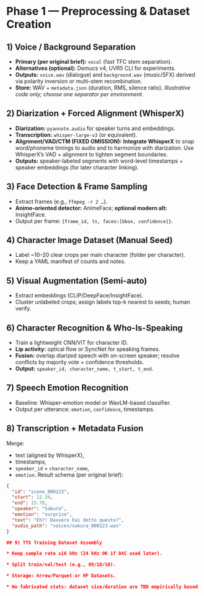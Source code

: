 # Phase 1 — Preprocessing & Dataset Creation

## 1) Voice / Background Separation

* **Primary (per original brief):** `vocal` (fast TFC stem separation).
* **Alternatives (optional):** Demucs v4, UVR5 CLI for experiments.
* **Outputs:** `voice.wav` (dialogue) and `background.wav` (music/SFX) derived via polarity inversion or multi-stem recombination.
* **Store:** WAV + `metadata.json` (duration, RMS, silence ratio).
  *Illustrative code only; choose one separator per environment.*

## 2) Diarization + Forced Alignment (WhisperX)

* **Diarization:** `pyannote.audio` for speaker turns and embeddings.
* **Transcription:** `whisper-large-v3` (or equivalent).
* **Alignment/VAD/CTM (FIXED OMISSION):** **Integrate WhisperX** to snap word/phoneme timings to audio and to harmonize with diarization. Use WhisperX’s VAD + alignment to tighten segment boundaries.
* **Outputs:** speaker-labeled segments with word-level timestamps + speaker embeddings (for later character linking).

## 3) Face Detection & Frame Sampling

* Extract frames (e.g., `ffmpeg -r 2 …`).
* **Anime-oriented detector:** AnimeFace; **optional modern alt:** InsightFace.
* Output per frame: `{frame_id, ts, faces:[bbox, confidence]}`.

## 4) Character Image Dataset (Manual Seed)

* Label ~10–20 clear crops per main character (folder per character).
* Keep a YAML manifest of counts and notes.

## 5) Visual Augmentation (Semi-auto)

* Extract embeddings (CLIP/DeepFace/InsightFace).
* Cluster unlabeled crops; assign labels top-k nearest to seeds; human verify.

## 6) Character Recognition & Who-Is-Speaking

* Train a lightweight CNN/ViT for character ID.
* **Lip activity:** optical flow or SyncNet for speaking frames.
* **Fusion:** overlap diarized speech with on-screen speaker; resolve conflicts by majority vote + confidence thresholds.
* **Output:** `speaker_id, character_name, t_start, t_end`.

## 7) Speech Emotion Recognition

* Baseline: Whisper-emotion model or WavLM-based classifier.
* Output per utterance: `emotion`, `confidence`, timestamps.

## 8) Transcription + Metadata Fusion

Merge:

* text (aligned by WhisperX),
* timestamps,
* `speaker_id` + `character_name`,
* `emotion`.
  Result schema (per original brief):

```json
{
  "id": "scene_000123",
  "start": 12.34,
  "end": 15.78,
  "speaker": "Sakura",
  "emotion": "surprise",
  "text": "Eh?! Davvero hai detto questo?",
  "audio_path": "voices/sakura_000123.wav"
}

## 9) TTS Training Dataset Assembly

* Keep sample rate ≥16 kHz (24 kHz OK if DAC used later).

* Split train/val/test (e.g., 80/10/10).

* Storage: Arrow/Parquet or HF Datasets.

* No fabricated stats: dataset size/duration are TBD empirically based on your clips.